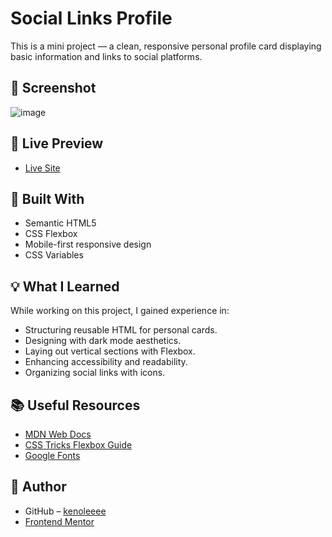 # Social Links Profile

This is a mini project — a clean, responsive personal profile card displaying basic information and links to social platforms.

## 📸 Screenshot

![image](https://github.com/user-attachments/assets/c60bc815-b387-4c3d-833e-0efe75abc2d1)

## 🔗 Live Preview

- [Live Site](https://kenoleeee.github.io/social-links-profile-main/)

## 🔧 Built With

- Semantic HTML5
- CSS Flexbox
- Mobile-first responsive design
- CSS Variables

## 💡 What I Learned

While working on this project, I gained experience in:

- Structuring reusable HTML for personal cards.
- Designing with dark mode aesthetics.
- Laying out vertical sections with Flexbox.
- Enhancing accessibility and readability.
- Organizing social links with icons.

## 📚 Useful Resources

- [MDN Web Docs](https://developer.mozilla.org/)
- [CSS Tricks Flexbox Guide](https://css-tricks.com/snippets/css/a-guide-to-flexbox/)
- [Google Fonts](https://fonts.google.com/)

## 👤 Author

- GitHub – [kenoleeee](https://github.com/kenoleeee)
- [Frontend Mentor](https://www.frontendmentor.io)
